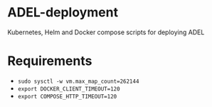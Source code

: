 # ADEL-deployment
Kubernetes, Helm and Docker compose scripts for deploying ADEL

# Requirements
* `sudo sysctl -w vm.max_map_count=262144`
* `export DOCKER_CLIENT_TIMEOUT=120`
* `export COMPOSE_HTTP_TIMEOUT=120`
